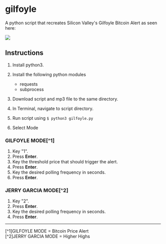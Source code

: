 # gilfoyle

A python script that recreates Silicon Valley's Gilfoyle Bitcoin Alert as seen here:

[![](https://markdown-videos.deta.dev/youtube/v=uS1KcjkWdoU)](https://www.youtube.com/watch?v=uS1KcjkWdoU)

## Instructions

1. Install python3.
2. Install the following python modules
    * requests
    * subprocess

3. Download script and mp3 file to the same directory.
4. In Terminal, navigate to script directory.
5. Run script using <code>$ python3 gilfoyle.py</code>
6. Select Mode

### GILFOYLE MODE[^1]

1. Key "1".
2. Press **Enter**.
3. Key the threshold price that should trigger the alert.
4. Press **Enter**.
5. Key the desired polling frequency in seconds.
6. Press **Enter**.

### JERRY GARCIA MODE[^2]

1. Key "2".
2. Press **Enter**.
5. Key the desired polling frequency in seconds.
6. Press **Enter**.

<hr>

[^1]GILFOYLE MODE = Bitcoin Price Alert<br/>
[^2]JERRY GARCIA MODE = Higher Highs